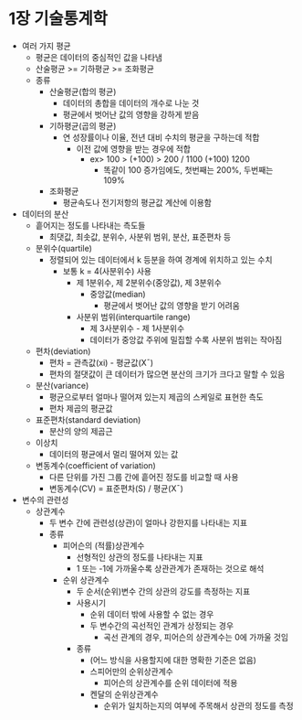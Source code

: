 # 1장 기술통계학
* 여러 가지 평균
    * 평균은 데이터의 중심적인 값을 나타냄
    * 산술평균 >= 기하평균 >= 조화평균
    * 종류
        * 산술평균(합의 평균)
            * 데이터의 총합을 데이터의 개수로 나눈 것
            * 평균에서 벗어난 값의 영향을 강하게 받음
        * 기하평균(곱의 평균)
            * 연 성장률이나 이율, 전년 대비 수치의 평균을 구하는데 적합
                * 이전 값에 영향을 받는 경우에 적합
                    * ex> 100 > (+100) > 200 / 1100 (+100) 1200
                        * 똑같이 100 증가임에도, 첫번째는 200%, 두번째는 109%
        * 조화평균
            * 평균속도나 전기저항의 평균값 계산에 이용함
* 데이터의 분산
    * 흩어지는 정도를 나타내는 측도들
        * 최댓값, 최솟값, 분위수, 사분위 범위, 분산, 표준편차 등
    * 분위수(quartile)
        * 정렬되어 있는 데이터에서 k 등분을 하여 경계에 위치하고 있는 수치
            * 보통  k = 4(사분위수) 사용
                * 제 1분위수, 제 2분위수(중앙값), 제 3분위수
                    * 중앙값(median)
                        * 평균에서 벗어난 값의 영향을 받기 어려움
                * 사분위 범위(interquartile range)
                    * 제 3사분위수 - 제 1사분위수
                    * 데이터가 중앙값 주위에 밀집할 수록 사분위 범위는 작아짐
    * 편차(deviation)
        * 편차 = 관측값(xi) - 평균값(X¯)
        * 편차의 절댓값이 큰 데이터가 많으면 분산의 크기가 크다고 말할 수 있음
    * 분산(variance)
        * 평균으로부터 얼마나 떨어져 있는지 제곱의 스케일로 표현한 측도
        * 편차 제곱의 평균값
    * 표준편차(standard deviation)
        * 분산의 양의 제곱근
    * 이상치
        * 데이터의 평균에서 멀리 떨어져 있는 값
    * 변동계수(coefficient of variation)
        * 다른 단위를 가진 그룹 간에 흩어진 정도를 비교할 때 사용
        * 변동계수(CV) = 표준편차(S) / 평균(X¯)
* 변수의 관련성
    * 상관계수
        * 두 변수 간에 관련성(상관)이 얼마나 강한지를 나타내는 지표
        * 종류
            * 피어슨의 (적률)상관계수
                * 선형적인 상관의 정도를 나타내는 지표
                * 1 또는 -1에 가까울수록 상관관계가 존재하는 것으로 해석
            * 순위 상관계수
                * 두 순서(순위)변수 간의 상관의 강도를 측정하는 지표
                * 사용시기
                    * 순위 데이터 밖에 사용할 수 없는 경우
                    * 두 변수간의 곡선적인 관계가 상정되는 경우
                        * 곡선 관계의 경우, 피어슨의 상관계수는 0에 가까울 것임
                * 종류
                    * (어느 방식을 사용할지에 대한 명확한 기준은 없음)
                    * 스피어만의 순위상관계수
                        * 피어슨의 상관계수를 순위 데이터에 적용
                    * 켄달의 순위상관계수
                        * 순위가 일치하는지의 여부에 주목해서 상관의 정도를 측정
